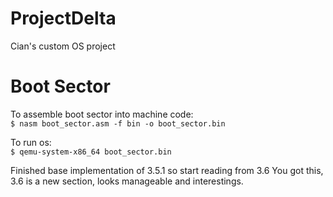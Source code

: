 # ProjectDelta

Cian's custom OS project

# Boot Sector
To assemble boot sector into machine code:  
   `$ nasm boot_sector.asm -f bin -o boot_sector.bin`

To run os:  
   `$ qemu-system-x86_64 boot_sector.bin`


Finished base implementation of 3.5.1 so start reading from 3.6
You got this, 3.6 is a new section, looks manageable and interestings.